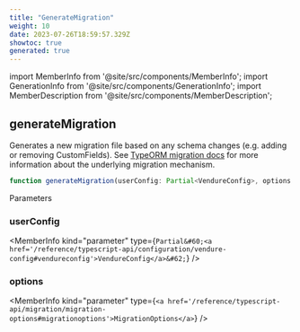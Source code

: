 ```yaml
---
title: "GenerateMigration"
weight: 10
date: 2023-07-26T18:59:57.329Z
showtoc: true
generated: true
---
```

<!-- This file was generated from the Vendure source. Do not modify. Instead, re-run the "docs:build" script -->
import MemberInfo from '@site/src/components/MemberInfo';
import GenerationInfo from '@site/src/components/GenerationInfo';
import MemberDescription from '@site/src/components/MemberDescription';


## generateMigration

<GenerationInfo sourceFile="packages/core/src/migrate.ts" sourceLine="107" packageName="@vendure/core" />

Generates a new migration file based on any schema changes (e.g. adding or removing CustomFields).
See [TypeORM migration docs](https://typeorm.io/#/migrations) for more information about the
underlying migration mechanism.

```ts title="Signature"
function generateMigration(userConfig: Partial<VendureConfig>, options: MigrationOptions): void
```
Parameters

### userConfig

<MemberInfo kind="parameter" type={`Partial&#60;<a href='/reference/typescript-api/configuration/vendure-config#vendureconfig'>VendureConfig</a>&#62;`} />

### options

<MemberInfo kind="parameter" type={`<a href='/reference/typescript-api/migration/migration-options#migrationoptions'>MigrationOptions</a>`} />


